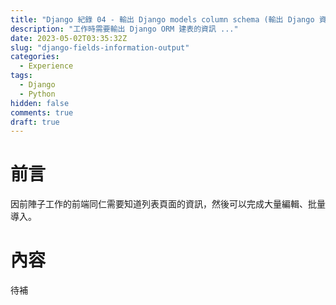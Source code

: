```yaml
---
title: "Django 紀錄 04 - 輸出 Django models column schema (輸出 Django 資料表的欄位資訊)"
description: "工作時需要輸出 Django ORM 建表的資訊 ..."
date: 2023-05-02T03:35:32Z
slug: "django-fields-information-output"
categories:
  - Experience
tags:
  - Django
  - Python
hidden: false
comments: true
draft: true
---
```


# 前言

因前陣子工作的前端同仁需要知道列表頁面的資訊，然後可以完成大量編輯、批量導入。

# 內容

待補